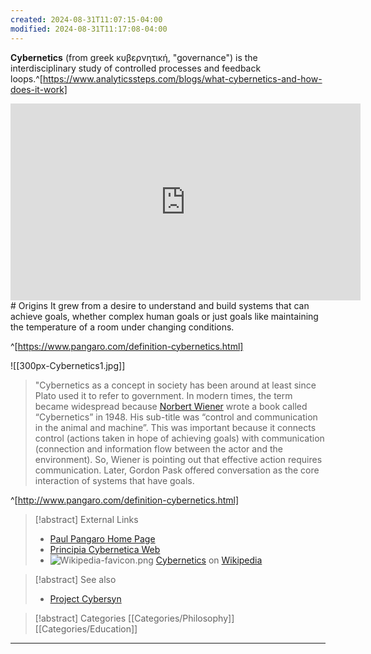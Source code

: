 ```yaml
---
created: 2024-08-31T11:07:15-04:00
modified: 2024-08-31T11:17:08-04:00
---
```

**Cybernetics** (from greek κυβερνητική, "governance") is the interdisciplinary study of controlled processes and feedback loops.^[https://www.analyticssteps.com/blogs/what-cybernetics-and-how-does-it-work]

<iframe width="560" height="315" src="https://www.youtube.com/embed/JJ6orMfmorg?si=qR6Zr-UtUYdf7OL6" title="YouTube video player" frameborder="0" allow="accelerometer; autoplay; clipboard-write; encrypted-media; gyroscope; picture-in-picture; web-share" referrerpolicy="strict-origin-when-cross-origin" allowfullscreen></iframe>
# Origins
It grew from a desire to understand and build systems that can achieve goals, whether complex human goals or just goals like maintaining the temperature of a room under changing conditions.

^[https://www.pangaro.com/definition-cybernetics.html]


![[300px-Cybernetics1.jpg]]

> "Cybernetics as a concept in society has been around at least since Plato used it to refer to government. In modern times, the term became widespread because [Norbert Wiener](https://hpluspedia.org/index.php?title=Norbert_Wiener&action=edit&redlink=1 "Norbert Wiener (page does not exist)") wrote a book called “Cybernetics” in 1948. His sub-title was “control and communication in the animal and machine”. This was important because it connects control (actions taken in hope of achieving goals) with communication (connection and information flow between the actor and the environment). So, Wiener is pointing out that effective action requires communication. Later, Gordon Pask offered conversation as the core interaction of systems that have goals.

 ^[http://www.pangaro.com/definition-cybernetics.html]

> [!abstract] External Links
> - [Paul Pangaro Home Page](http://www.pangaro.com/definition-cybernetics.html)
> - [Principia Cybernetica Web](http://pespmc1.vub.ac.be/CYBSWHAT.html)
> - ![Wikipedia-favicon.png](https://hpluspedia.org/images/thumb/b/b0/Wikipedia-favicon.png/12px-Wikipedia-favicon.png) [Cybernetics](https://en.wikipedia.org/wiki/Cybernetics "wikipedia:Cybernetics") on [Wikipedia](https://hpluspedia.org/wiki/Wikipedia "Wikipedia")

> [!abstract] See also
> - [Project Cybersyn](https://hpluspedia.org/wiki/Project_Cybersyn)

> [!abstract] Categories
> [[Categories/Philosophy]] [[Categories/Education]]
---


